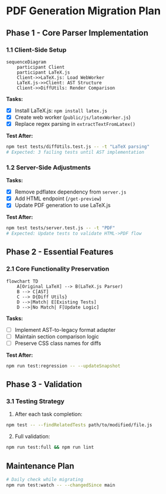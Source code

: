 # PDF Generation Migration Plan

## Phase 1 - Core Parser Implementation

### 1.1 Client-Side Setup
```mermaid
sequenceDiagram
    participant Client
    participant LaTeX.js
    Client->>LaTeX.js: Load WebWorker
    LaTeX.js->>Client: AST Structure
    Client->>DiffUtils: Render Comparison
```

**Tasks:**
- [x] Install LaTeX.js: `npm install latex.js`
- [x] Create web worker (`public/js/latexWorker.js`)
- [x] Replace regex parsing in `extractTextFromLatex()`

**Test After:**
```bash
npm test tests/diffUtils.test.js -- -t "LaTeX parsing"
# Expected: 3 failing tests until AST implementation
```

### 1.2 Server-Side Adjustments
**Tasks:**
- [x] Remove pdflatex dependency from `server.js`
- [x] Add HTML endpoint (`/get-preview`)
- [x] Update PDF generation to use LaTeX.js

**Test After:**
```bash
npm test tests/server.test.js -- -t "PDF"
# Expected: Update tests to validate HTML->PDF flow
```

## Phase 2 - Essential Features

### 2.1 Core Functionality Preservation
```mermaid
flowchart TD
    A[Original LaTeX] --> B(LaTeX.js Parser)
    B --> C[AST]
    C --> D{Diff Utils}
    D -->|Match| E[Existing Tests]
    D -->|No Match| F[Update Logic]
```

**Tasks:**
- [ ] Implement AST-to-legacy format adapter
- [ ] Maintain section comparison logic
- [ ] Preserve CSS class names for diffs

**Test After:**
```bash
npm run test:regression -- --updateSnapshot
```

## Phase 3 - Validation

### 3.1 Testing Strategy
1. After each task completion:
```bash
npm test -- --findRelatedTests path/to/modified/file.js
```
2. Full validation:
```bash
npm run test:full && npm run lint
```

## Maintenance Plan
```bash
# Daily check while migrating
npm run test:watch -- --changedSince main